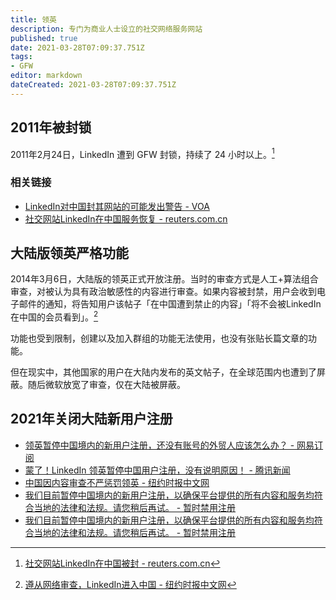 ```yaml
---
title: 领英
description: 专门为商业人士设立的社交网络服务网站
published: true
date: 2021-03-28T07:09:37.751Z
tags: 
- GFW
editor: markdown
dateCreated: 2021-03-28T07:09:37.751Z
---
```


## 2011年被封锁

2011年2月24日，LinkedIn 遭到 GFW 封锁，持续了 24 小时以上。[^licbanri]

[^licbanri]: [社交网站LinkedIn在中国被封 - reuters.com.cn](https://web.archive.org/web/20110226001517/http://cn.reuters.com/article/CNTopGenNews/idCNCHINA-3861820110225)

### 相关链接

+ [LinkedIn对中国封其网站的可能发出警告 - VOA](https://web.archive.org/web/20150217011619/http://www.voachinese.com/content/article-20110314-linkedin-includes-china-blockage-as-new-risk-in-prospectus-117925584/779275.html)
+ [社交网站LinkedIn在中国服务恢复 - reuters.com.cn](https://web.archive.org/web/20110301015809/http://cn.reuters.com/article/CNTopGenNews/idCNCHINA-3869020110228)

## 大陆版领英严格功能

2014年3月6日，大陆版的领英正式开放注册。当时的审查方式是人工+算法组合审查，对被认为具有政治敏感性的内容进行审查。如果内容被封禁，用户会收到电子邮件的通知，将告知用户该帖子「在中国遭到禁止的内容」「将不会被LinkedIn在中国的会员看到」。[^c09chinasocial]

功能也受到限制，创建以及加入群组的功能无法使用，也没有张贴长篇文章的功能。

但在现实中，其他国家的用户在大陆内发布的英文帖子，在全球范围内也遭到了屏蔽。随后微软放宽了审查，仅在大陆被屏蔽。

[^c09chinasocial]: [遵从网络审查，LinkedIn进入中国 - 纽约时报中文网](https://web.archive.org/web/20191005152317/https://cn.nytimes.com/business/20141009/c09chinasocial/)

## 2021年关闭大陆新用户注册

+ [领英暂停中国境内的新用户注册，还没有账号的外贸人应该怎么办？ - 网易订阅](https://archive.is/6hRF2 "https://www.163.com/dy/article/G4VGHP520524QMML.html")
+ [蒙了！LinkedIn 领英暂停中国用户注册，没有说明原因！ - 腾讯新闻](https://archive.is/asvIO "https://new.qq.com/omn/20210313/20210313A0B35Q00.html")
+ [中国因内容审查不严惩罚领英 - 纽约时报中文网](https://web.archive.org/web/20210324184643/https://cn.nytimes.com/technology/20210319/china-linkedin-censorship/)
+ [我们目前暂停中国境内的新用户注册，以确保平台提供的所有内容和服务均符合当地的法律和法规。请您稍后再试。 - 暂时禁用注册](https://archive.is/3zj2Q)
+ [我们目前暂停中国境内的新用户注册，以确保平台提供的所有内容和服务均符合当地的法律和法规。请您稍后再试。 - 暂时禁用注册](https://web.archive.org/web/20210328064347/https://cn.linkedin.com/legal/l/registration-temporarily-disabled)

